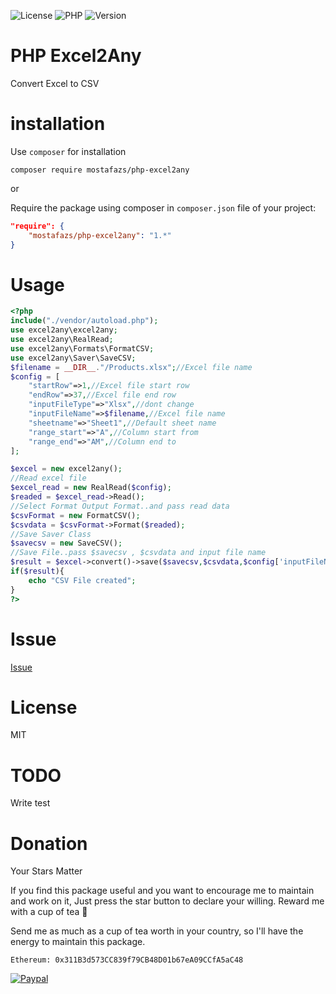 ![License](https://img.shields.io/github/license/mostafazs/php-excel2any) ![PHP](https://img.shields.io/packagist/php-v/mostafazs/php-excel2any) ![Version](https://img.shields.io/packagist/v/mostafazs/php-excel2any) 
# PHP Excel2Any
Convert Excel to CSV

# installation
Use `composer` for installation

`composer require mostafazs/php-excel2any`


or

Require the package using composer in `composer.json` file of your project:

```json
"require": {
    "mostafazs/php-excel2any": "1.*"
}
```

# Usage
```php
<?php
include("./vendor/autoload.php");
use excel2any\excel2any;
use excel2any\RealRead;
use excel2any\Formats\FormatCSV;
use excel2any\Saver\SaveCSV;
$filename = __DIR__."/Products.xlsx";//Excel file name
$config = [
    "startRow"=>1,//Excel file start row
    "endRow"=>37,//Excel file end row
    "inputFileType"=>"Xlsx",//dont change
    "inputFileName"=>$filename,//Excel file name
    "sheetname"=>"Sheet1",//Default sheet name
    "range_start"=>"A",//Column start from
    "range_end"=>"AM",//Column end to
];

$excel = new excel2any();
//Read excel file
$excel_read = new RealRead($config);
$readed = $excel_read->Read();
//Select Format Output Format..and pass read data
$csvFormat = new FormatCSV();
$csvdata = $csvFormat->Format($readed);
//Save Saver Class
$savecsv = new SaveCSV();
//Save File..pass $savecsv , $csvdata and input file name
$result = $excel->convert()->save($savecsv,$csvdata,$config['inputFileName']);
if($result){
    echo "CSV File created";
}
?>
```

# Issue
[Issue](https://github.com/mostafazs/php-excel2any/issues)

# License
MIT

# TODO 
Write test

# Donation

Your Stars Matter

If you find this package useful and you want to encourage me to maintain and work on it, Just press the star button to declare your willing.
Reward me with a cup of tea 🍵

Send me as much as a cup of tea worth in your country, so I'll have the energy to maintain this package.

    Ethereum: 0x311B3d573CC839f79CB48D01b67eA09CCfA5aC48
	
[![Paypal](https://cdn.iconscout.com/icon/free/png-256/paypal-54-675727.png)](https://paypal.com/mostafazs)